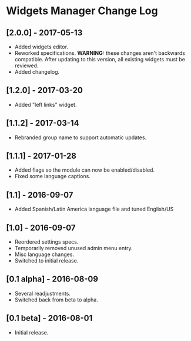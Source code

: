 
# Widgets Manager Change Log

## [2.0.0] - 2017-05-13

- Added widgets editor.
- Reworked specifications. **WARNING:** these changes aren't backwards compatible.
  After updating to this version, all existing widgets must be reviewed.
- Added changelog.

## [1.2.0] - 2017-03-20

- Added "left links" widget.

## [1.1.2] - 2017-03-14

- Rebranded group name to support automatic updates.

## [1.1.1] - 2017-01-28

- Added flags so the module can now be enabled/disabled.
- Fixed some language captions.

## [1.1] - 2016-09-07

- Added Spanish/Latin America language file and tuned English/US

## [1.0] - 2016-09-07

- Reordered settings specs.
- Temporarily removed unused admin menu entry.
- Misc language changes.
- Switched to initial release.

## [0.1 alpha] - 2016-08-09

- Several readjustments.
- Switched back from beta to alpha.

## [0.1 beta] - 2016-08-01

- Initial release.
